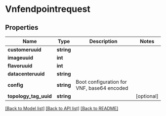 # Vnfendpointrequest

## Properties
Name | Type | Description | Notes
------------ | ------------- | ------------- | -------------
**customeruuid** | **string** |  | 
**imageuuid** | **int** |  | 
**flavoruuid** | **int** |  | 
**datacenteruuid** | **string** |  | 
**config** | **string** | Boot configuration for VNF, base64 encoded | 
**topology_tag_uuid** | **string** |  | [optional] 

[[Back to Model list]](../README.md#documentation-for-models) [[Back to API list]](../README.md#documentation-for-api-endpoints) [[Back to README]](../README.md)



